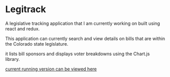 # Legitrack

A legislative tracking application that I am currently working on built using react and redux. 

This application can currently search and view details on bills that are within the Colorado state legislature.

it lists bill sponsors and displays voter breakdowns using the Chart.js library. 

[current running version can be viewed here](https://rocky-headland-43504.herokuapp.com)